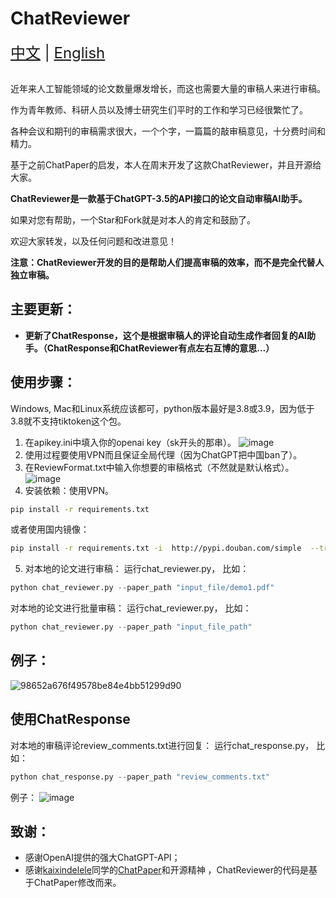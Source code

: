 # ChatReviewer

<div style="font-size: 1.5rem;">
  <a href="./README.md">中文</a> |
  <a href="./readme_en.md">English</a>
</div>
</br>


近年来人工智能领域的论文数量爆发增长，而这也需要大量的审稿人来进行审稿。

作为青年教师、科研人员以及博士研究生们平时的工作和学习已经很繁忙了。

各种会议和期刊的审稿需求很大，一个个字，一篇篇的敲审稿意见，十分费时间和精力。

基于之前ChatPaper的启发，本人在周末开发了这款ChatReviewer，并且开源给大家。

**ChatReviewer是一款基于ChatGPT-3.5的API接口的论文自动审稿AI助手。**

如果对您有帮助，一个Star和Fork就是对本人的肯定和鼓励了。

欢迎大家转发，以及任何问题和改进意见！

**注意：ChatReviewer开发的目的是帮助人们提高审稿的效率，而不是完全代替人独立审稿。**

## 主要更新：
- **更新了ChatResponse，这个是根据审稿人的评论自动生成作者回复的AI助手。（ChatResponse和ChatReviewer有点左右互博的意思...）**

## 使用步骤：
Windows, Mac和Linux系统应该都可，python版本最好是3.8或3.9，因为低于3.8就不支持tiktoken这个包。
1. 在apikey.ini中填入你的openai key（sk开头的那串）。
![image](https://user-images.githubusercontent.com/56249874/226109398-42671901-280f-481f-b56d-dc169823428b.png)
2. 使用过程要使用VPN而且保证全局代理（因为ChatGPT把中国ban了）。
3. 在ReviewFormat.txt中输入你想要的审稿格式（不然就是默认格式）。
![image](https://user-images.githubusercontent.com/56249874/226108813-dc44924f-5528-4644-aed2-475d23ccdd84.png)
4. 安装依赖：使用VPN。
``` bash
pip install -r requirements.txt
```
或者使用国内镜像：
```bash
pip install -r requirements.txt -i  http://pypi.douban.com/simple  --trusted-host pypi.douban.com
```
5. 对本地的论文进行审稿： 运行chat_reviewer.py， 比如：
```python
python chat_reviewer.py --paper_path "input_file/demo1.pdf"
```
对本地的论文进行批量审稿： 运行chat_reviewer.py， 比如：
```python
python chat_reviewer.py --paper_path "input_file_path"
```
## 例子：
![98652a676f49578be84e4bb51299d90](https://user-images.githubusercontent.com/56249874/226108616-e9e5fe36-350e-4991-9ece-2259a9af3ac3.png)

## 使用ChatResponse
对本地的审稿评论review_comments.txt进行回复： 运行chat_response.py， 比如：
```python
python chat_response.py --paper_path "review_comments.txt"
```
例子：
![image](https://user-images.githubusercontent.com/56249874/226114965-9a2b91e5-3766-42e8-b17f-05d9abb2191b.png)

## 致谢：
- 感谢OpenAI提供的强大ChatGPT-API；
- 感谢[kaixindelele](https://github.com/kaixindelele)同学的[ChatPaper](https://github.com/kaixindelele/ChatPaper)和开源精神 ，ChatReviewer的代码是基于ChatPaper修改而来。



